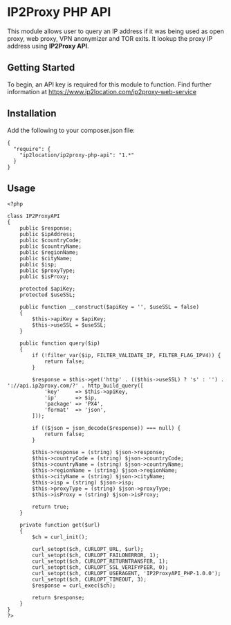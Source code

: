 # IP2Proxy PHP API

This module allows user to query an IP address if it was being used as open proxy, web proxy, VPN anonymizer and TOR exits. It lookup the proxy IP address using **IP2Proxy API**. 


## Getting Started
To begin, an API key is required for this module to function. Find further information at https://www.ip2location.com/ip2proxy-web-service

## Installation
Add the following to your composer.json file:

```
{
  "require": {
	"ip2location/ip2proxy-php-api": "1.*"
  }
}
```

## Usage

```
<?php

class IP2ProxyAPI
{
	public $response;
	public $ipAddress;
	public $countryCode;
	public $countryName;
	public $regionName;
	public $cityName;
	public $isp;
	public $proxyType;
	public $isProxy;

	protected $apiKey;
	protected $useSSL;

	public function __construct($apiKey = '', $useSSL = false)
	{
		$this->apiKey = $apiKey;
		$this->useSSL = $useSSL;
	}

	public function query($ip)
	{
		if (!filter_var($ip, FILTER_VALIDATE_IP, FILTER_FLAG_IPV4)) {
			return false;
		}

		$response = $this->get('http' . (($this->useSSL) ? 's' : '') . '://api.ip2proxy.com/?' . http_build_query([
			'key'     => $this->apiKey,
			'ip'      => $ip,
			'package' => 'PX4',
			'format'  => 'json',
		]));

		if (($json = json_decode($response)) === null) {
			return false;
		}

		$this->response = (string) $json->response;
		$this->countryCode = (string) $json->countryCode;
		$this->countryName = (string) $json->countryName;
		$this->regionName = (string) $json->regionName;
		$this->cityName = (string) $json->cityName;
		$this->isp = (string) $json->isp;
		$this->proxyType = (string) $json->proxyType;
		$this->isProxy = (string) $json->isProxy;

		return true;
	}

	private function get($url)
	{
		$ch = curl_init();

		curl_setopt($ch, CURLOPT_URL, $url);
		curl_setopt($ch, CURLOPT_FAILONERROR, 1);
		curl_setopt($ch, CURLOPT_RETURNTRANSFER, 1);
		curl_setopt($ch, CURLOPT_SSL_VERIFYPEER, 0);
		curl_setopt($ch, CURLOPT_USERAGENT, 'IP2ProxyAPI_PHP-1.0.0');
		curl_setopt($ch, CURLOPT_TIMEOUT, 3);
		$response = curl_exec($ch);

		return $response;
	}
}
?>
```


